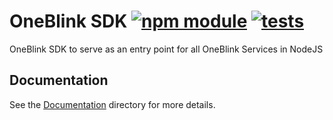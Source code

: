 # OneBlink SDK [![npm module](https://img.shields.io/npm/v/@oneblink/sdk.svg)](https://www.npmjs.com/package/@oneblink/sdk) [![tests](https://github.com/oneblink/sdk-js/actions/workflows/test.yml/badge.svg)](https://github.com/oneblink/sdk-js/actions)

OneBlink SDK to serve as an entry point for all OneBlink Services in NodeJS

## Documentation

See the [Documentation](./docs/README.md) directory for more details.
